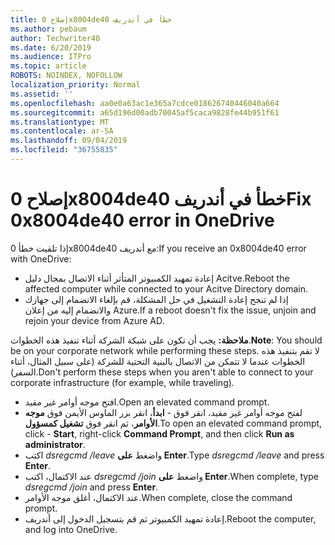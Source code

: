 ```yaml
---
title: إصلاح 0x8004de40 خطأ في أندريف
ms.author: pebaum
author: Techwriter40
ms.date: 6/20/2019
ms.audience: ITPro
ms.topic: article
ROBOTS: NOINDEX, NOFOLLOW
localization_priority: Normal
ms.assetid: ''
ms.openlocfilehash: aa0e0a63ac1e365a7cdce018626740446040a664
ms.sourcegitcommit: a65d196d00adb70045af5caca9828fe44b951f61
ms.translationtype: MT
ms.contentlocale: ar-SA
ms.lasthandoff: 09/04/2019
ms.locfileid: "36755835"
---
```

# <a name="fix-0x8004de40-error-in-onedrive"></a><span data-ttu-id="8a08f-102">إصلاح 0x8004de40 خطأ في أندريف</span><span class="sxs-lookup"><span data-stu-id="8a08f-102">Fix 0x8004de40 error in OneDrive</span></span>

<span data-ttu-id="8a08f-103">إذا تلقيت خطأ 0x8004de40 مع أندريف:</span><span class="sxs-lookup"><span data-stu-id="8a08f-103">If you receive an 0x8004de40 error with OneDrive:</span></span>

- <span data-ttu-id="8a08f-104">إعادة تمهيد الكمبيوتر المتأثر أثناء الاتصال بمجال دليل Acitve.</span><span class="sxs-lookup"><span data-stu-id="8a08f-104">Reboot the affected computer while connected to your Acitve Directory domain.</span></span>
- <span data-ttu-id="8a08f-105">إذا لم تنجح إعادة التشغيل في حل المشكلة، قم بإلغاء الانضمام إلى جهازك والانضمام إليه من إعلان Azure.</span><span class="sxs-lookup"><span data-stu-id="8a08f-105">If a reboot doesn't fix the issue, unjoin and rejoin your device from Azure AD.</span></span> 

<span data-ttu-id="8a08f-106">**ملاحظة:** يجب أن تكون على شبكة الشركة أثناء تنفيذ هذه الخطوات.</span><span class="sxs-lookup"><span data-stu-id="8a08f-106">**Note**: You should be on your corporate network while performing these steps.</span></span> <span data-ttu-id="8a08f-107">لا تقم بتنفيذ هذه الخطوات عندما لا تتمكن من الاتصال بالبنية التحتية للشركة (على سبيل المثال، أثناء السفر).</span><span class="sxs-lookup"><span data-stu-id="8a08f-107">Don't perform these steps when you aren't able to connect to your corporate infrastructure (for example, while traveling).</span></span> 

- <span data-ttu-id="8a08f-108">افتح موجه أوامر غير مقيد.</span><span class="sxs-lookup"><span data-stu-id="8a08f-108">Open an elevated command prompt.</span></span> 
- <span data-ttu-id="8a08f-109">لفتح موجه أوامر غير مقيد، انقر فوق - **ابدأ**، انقر بزر الماوس الأيمن فوق **موجه الأوامر**، ثم انقر فوق **تشغيل كمسؤول**.</span><span class="sxs-lookup"><span data-stu-id="8a08f-109">To open an elevated command prompt, click - **Start**, right-click **Command Prompt**, and then click **Run as administrator**.</span></span>
- <span data-ttu-id="8a08f-110">اكتب *dsregcmd /leave* واضغط **على Enter**.</span><span class="sxs-lookup"><span data-stu-id="8a08f-110">Type *dsregcmd /leave* and press **Enter**.</span></span>
- <span data-ttu-id="8a08f-111">عند الاكتمال، اكتب *dsregcmd /join* واضغط **على Enter**.</span><span class="sxs-lookup"><span data-stu-id="8a08f-111">When complete, type *dsregcmd /join* and press **Enter**.</span></span>
- <span data-ttu-id="8a08f-112">عند الاكتمال، أغلق موجه الأوامر.</span><span class="sxs-lookup"><span data-stu-id="8a08f-112">When complete, close the command prompt.</span></span>
- <span data-ttu-id="8a08f-113">إعادة تمهيد الكمبيوتر ثم قم بتسجيل الدخول إلى أندريف.</span><span class="sxs-lookup"><span data-stu-id="8a08f-113">Reboot the computer, and log into OneDrive.</span></span>